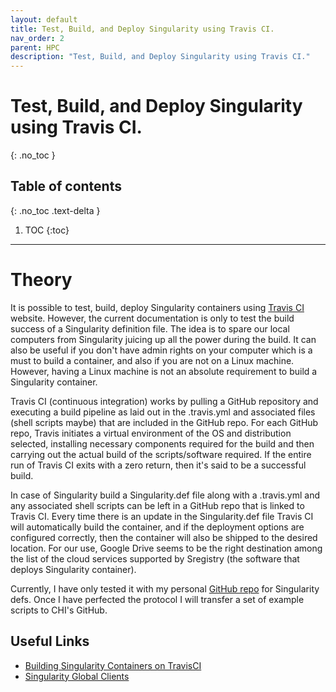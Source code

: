 ```yaml
---
layout: default
title: Test, Build, and Deploy Singularity using Travis CI.
nav_order: 2
parent: HPC
description: "Test, Build, and Deploy Singularity using Travis CI."
---
```


# Test, Build, and Deploy Singularity using Travis CI.
{: .no_toc }

## Table of contents
{: .no_toc .text-delta }

1. TOC
{:toc}

---

# Theory

It is possible to test, build, deploy Singularity containers using [Travis CI](https://travis-ci.org) website. However, the current documentation is only to test the build success of a Singularity definition file. The idea is to spare our local computers from Singularity juicing up all the power during the build. It can also be useful if you don't have admin rights on your computer which is a must to build a container, and also if you are not on a Linux machine. However, having a Linux machine is not an absolute requirement to build a Singularity container.

Travis CI (continuous integration) works by pulling a GitHub repository and executing a build pipeline as laid out in the .travis.yml and associated files (shell scripts maybe) that are included in the GitHub repo. For each GitHub repo, Travis initiates a virtual environment of the OS and distribution selected, installing necessary components required for the build and then carrying out the actual build of the scripts/software required. If the entire run of Travis CI exits with a zero return, then it's said to be a successful build. 

In case of Singularity build a Singularity.def file along with a .travis.yml and any associated shell scripts can be left in a GitHub repo that is linked to Travis CI. Every time there is an update in the Singularity.def file Travis CI will automatically build the container, and if the deployment options are configured correctly, then the container will also be shipped to the desired location. For our use, Google Drive seems to be the right destination among the list of the cloud services supported by Sregistry (the software that deploys Singularity container).

Currently, I have only tested it with my personal [GitHub repo](https://github.com/rohitfarmer/singularity-defs) for Singularity defs. Once I have perfected the protocol I will transfer a set of example scripts to CHI's GitHub. 

## Useful Links  
* [Building Singularity Containers on TravisCI](https://vsoch.github.io/2018/singularity-ci/)
* [Singularity Global Clients](https://singularityhub.github.io/sregistry-cli/clients)
